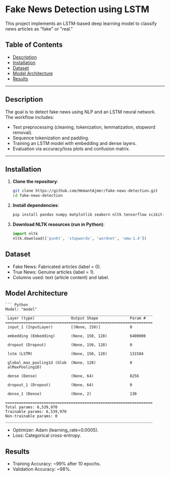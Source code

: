# Fake News Detection using LSTM

This project implements an LSTM-based deep learning model to classify news articles as "fake" or "real."

## Table of Contents
- [Description](#description)
- [Installation](#installation)
- [Dataset](#dataset)
- [Model Architecture](#model-architecture)
- [Results](#results)

---

## Description

The goal is to detect fake news using NLP and an LSTM neural network. The workflow includes:
- Text preprocessing (cleaning, tokenization, lemmatization, stopword removal).
- Sequence tokenization and padding.
- Training an LSTM model with embedding and dense layers.
- Evaluation via accuracy/loss plots and confusion matrix.

---

## Installation

1. **Clone the repository**:
   ```bash
   git clone https://github.com/HemantAjmer/fake-news-detection.git
   cd fake-news-detection
2. **Install dependencies**:
   ```bash
   pip install pandas numpy matplotlib seaborn nltk tensorflow scikit-learn
3. **Download NLTK resources (run in Python)**:
   ```python
   import nltk
   nltk.download(['punkt', 'stopwords', 'wordnet', 'omw-1.4'])
   
## Dataset
  * Fake News: Fabricated articles (label = 0).
  * True News: Genuine articles (label = 1).
  *  Columns used: text (article content) and label.

## Model Architecture
    ``` Python
    Model: "model"
    _________________________________________________________________
     Layer (type)                Output Shape              Param #   
    =================================================================
     input_1 (InputLayer)        [(None, 150)]             0         
                                                                     
     embedding (Embedding)       (None, 150, 128)          6400000   
                                                                     
     dropout (Dropout)           (None, 150, 128)          0         
                                                                     
     lstm (LSTM)                 (None, 150, 128)          131584    
                                                                     
     global_max_pooling1d (Glob  (None, 128)               0         
     alMaxPooling1D)                                                 
                                                                     
     dense (Dense)               (None, 64)                8256      
                                                                     
     dropout_1 (Dropout)         (None, 64)                0         
                                                                     
     dense_1 (Dense)             (None, 2)                 130       
                                                                     
    =================================================================
    Total params: 6,539,970
    Trainable params: 6,539,970
    Non-trainable params: 0
    _________________________________________________________________
  * Optimizer: Adam (learning_rate=0.0005).
  * Loss: Categorical cross-entropy.
## Results
  * Training Accuracy: ~99% after 10 epochs.
  * Validation Accuracy: ~98%.
